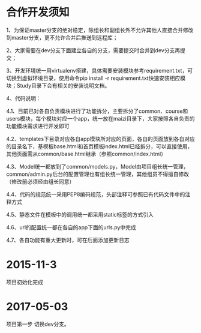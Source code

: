 ﻿# 合作开发须知
1、为保证master分支的绝对稳定，除组长和副组长外不允许其他人直接合并修改到master分支，更不允许合并后推送到远程库；

2、大家需要在dev分支下面建立各自的分支，需要提交时合并到dev分支再提交；

3、开发环境统一用virtualenv搭建，具体需要安装模块参考requirement.txt，可切换到虚拟环境目录，使用命令pip install -r requirement.txt快速安装相应模块；Study目录下会有相关的安装说明文档。

4、代码说明：

4.1、目前已对各自负责模块进行了功能拆分，主要拆分了common、course和users模块，每个模块对应一个app，统一放在maizi目录下，大家按照各自负责的功能模块需求进行开发即可

4.2、templates下目录对应各自app模块所对应的页面，各自的页面放到各自对应的目录名下，基模板base.html和首页模板index.html已经拆分，可以直接使用，其他页面需从common/base.html继承（参照common/index.html）

4.3、Model统一都放到了common/models.py，Model由项目组长统一管理，common/admin.py后台的配置管理也有组长统一管理，其他组员不得擅自修改（修改前必须经由组长同意）

4.4、代码的规范统一采用PEP8编码规范，头部注释可参照已有代码文件中的注释方式

4.5、静态文件在模板中的调用统一都采用static标签的方式引入

4.6、url的配置统一都在各自的app下面的urls.py中完成

4.7、各自功能有重大更新时，可在后面添加更新日志


# 2015-11-3
项目初始化完成

# 2017-05-03
项目第一步 切换dev分支。